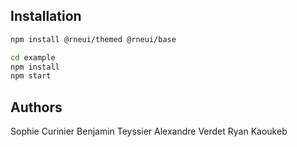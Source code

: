 
## Installation

```bash
npm install @rneui/themed @rneui/base
```

```bash
cd example
npm install
npm start
```

## Authors

Sophie Curinier
Benjamin Teyssier
Alexandre Verdet
Ryan Kaoukeb